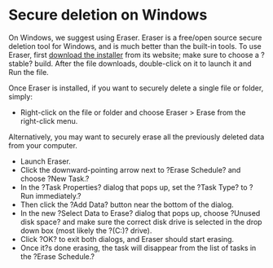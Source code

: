 [Title]: # (Secure deletion on Windows)
[Difficulty]: # (Principiante)
[Order]: # (0)

# Secure deletion on Windows

On Windows, we suggest using Eraser. Eraser is a free/open source secure deletion tool for Windows, and is much better than the built-in tools. To use Eraser, first [download the installer](eraser.heidi.ie/download.php) from its website; make sure to choose a ?stable? build. After the file downloads, double-click on it to launch it and Run the file.

Once Eraser is installed, if you want to securely delete a single file or folder, simply:

*    Right-click on the file or folder and choose Eraser > Erase from the right-click menu.

Alternatively, you may want to securely erase all the previously deleted data from your computer.

*   Launch Eraser.
*   Click the downward-pointing arrow next to ?Erase Schedule? and choose ?New Task.?
*   In the ?Task Properties? dialog that pops up, set the ?Task Type? to ?Run immediately.?
*   Then click the ?Add Data? button near the bottom of the dialog.
*   In the new ?Select Data to Erase? dialog that pops up, choose ?Unused disk space? and make sure the correct disk drive is selected in the drop down box (most likely the ?(C:)? drive).
*   Click ?OK? to exit both dialogs, and Eraser should start erasing.
*   Once it?s done erasing, the task will disappear from the list of tasks in the ?Erase Schedule.?